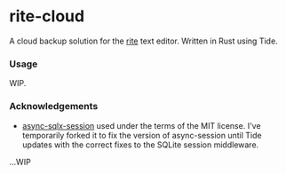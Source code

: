 # rite-cloud

A cloud backup solution for the [rite](https://github.com/xyzshantaram/rite)
text editor. Written in Rust using Tide.

### Usage
WIP.

### Acknowledgements
* [async-sqlx-session](async-sqlx-session) used under the terms of the MIT license. I've temporarily forked it to fix the version of async-session until Tide updates with the correct fixes to the SQLite session middleware.

...WIP